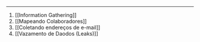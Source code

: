 
---
1. [[Information Gathering]]
2. [[Mapeando Colaboradores]]
3. [[Coletando endereços de e-mail]]
4. [[Vazamento de Daodos (Leaks)]]